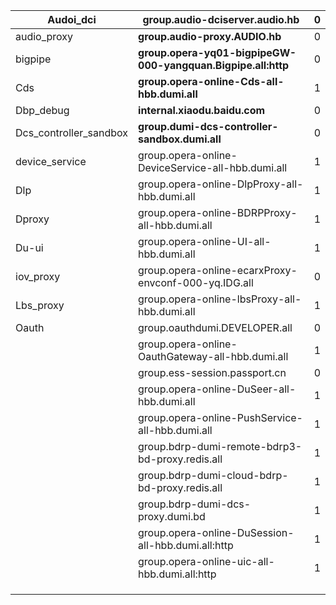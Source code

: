 | Audoi_dci              | group.audio-dciserver.audio.hb                               | 0    |
| ---------------------- | ------------------------------------------------------------ | ---- |
| audio_proxy            | **group.audio-proxy.AUDIO.hb**                               | 0    |
| bigpipe                | **group.opera-yq01-bigpipeGW-000-yangquan.Bigpipe.all:http** | 0    |
| Cds                    | **group.opera-online-Cds-all-hbb.dumi.all**                  | 1    |
| Dbp_debug              | **internal.xiaodu.baidu.com**                                | 0    |
| Dcs_controller_sandbox | **group.dumi-dcs-controller-sandbox.dumi.all**               | 0    |
| device_service         | group.opera-online-DeviceService-all-hbb.dumi.all            | 1    |
| Dlp                    | group.opera-online-DlpProxy-all-hbb.dumi.all                 | 1    |
| Dproxy                 | group.opera-online-BDRPProxy-all-hbb.dumi.all                | 1    |
| Du-ui                  | group.opera-online-UI-all-hbb.dumi.all                       | 1    |
| iov_proxy              | group.opera-online-ecarxProxy-envconf-000-yq.IDG.all         | 0    |
| Lbs_proxy              | group.opera-online-lbsProxy-all-hbb.dumi.all                 | 1    |
| Oauth                  | group.oauthdumi.DEVELOPER.all                                | 0    |
|                        | group.opera-online-OauthGateway-all-hbb.dumi.all             | 1    |
|                        | group.ess-session.passport.cn                                | 0    |
|                        | group.opera-online-DuSeer-all-hbb.dumi.all                   | 1    |
|                        | group.opera-online-PushService-all-hbb.dumi.all              | 1    |
|                        | group.bdrp-dumi-remote-bdrp3-bd-proxy.redis.all              | 1    |
|                        | group.bdrp-dumi-cloud-bdrp-bd-proxy.redis.all                | 1    |
|                        | group.bdrp-dumi-dcs-proxy.dumi.bd                            | 1    |
|                        | group.opera-online-DuSession-all-hbb.dumi.all:http           | 1    |
|                        | group.opera-online-uic-all-hbb.dumi.all:http                 | 1    |
|                        |                                                              |      |
|                        |                                                              |      |
|                        |                                                              |      |



